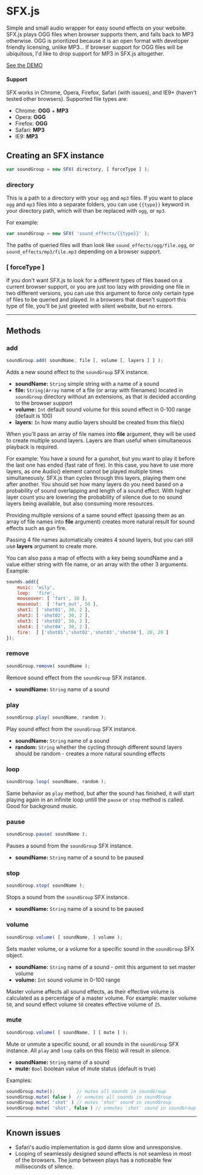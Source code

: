 # SFX.js

Simple and small audio wrapper for easy sound effects on your website. SFX.js plays OGG files when browser supports them, and falls back to MP3 otherwise.
OGG is prioritized because it is an open format with developer friendly licensing, unlike MP3...
If browser support for OGG files will be ubiquitous, I'd like to drop support for MP3 in SFX.js altogether.

[See the DEMO](http://darsain.github.com/sfx.js)

#### Support

SFX works in Chrome, Opera, Firefox, Safari (with issues), and IE9+ (haven't tested other browsers). Supported file types are:

+ Chrome: **OGG** + **MP3**
+ Opera: **OGG**
+ Firefox: **OGG**
+ Safari: **MP3**
+ IE9: **MP3**



## Creating an SFX instance

```js
var soundGroup = new SFX( directory, [ forceType ] );
```

### directory

This is a path to a directory with your `ogg` and `mp3` files. If you want to place `ogg` and `mp3` files into a separate folders,
you can use `{{type}}` keyword in your directory path, which will than be replaced with `ogg`, or `mp3`.

For example:

```js
var soundGroup = new SFX( 'sound_effects/{{type}}' );
```

The paths of queried files will than look like `sound_effects/ogg/file.ogg`, or `sound_effects/mp3/file.mp3` depending on a browser support.


### [ forceType ]

If you don't want SFX.js to look for a different types of files based on a current browser support, or you are just too lazy with providing one file in two different versions,
you can use this argument to force only certain type of files to be queried and played. In a browsers that doesn't support this type of file,
you'll be just greeted with silent website, but no errors.


***


## Methods


### add

```js
soundGroup.add( soundName, file [, volume [, layers ] ] );
```

Adds a new sound effect to the `soundGroup` SFX instance.

+ **soundName:** `String` simple string with a name of a sound
+ **file:** `String|Array` name of a file (or array with filenames) located in `soundGroup` directory without an extensions, as that is decided according to the browser support
+ **volume:** `Int` default sound volume for this sound effect in 0-100 range (default is 100)
+ **layers:** `In` how many audio layers should be created from this file(s)

When you'll pass an array of file names into **file** argument, they will be used to create multiple sound layers. Layers are than useful when simultaneous playback is required.

For example: You have a sound for a gunshot, but you want to play it before the last one has ended (fast rate of fire). In this case, you have to use more layers,
as one Audio() element cannot be played multiple times simultaneously. SFX.js than cycles through this layers, playing them one after another.
You should set how many layers do you need based on a probability of sound overlapping and length of a sound effect. With higher layer count
you are lowering the probability of silence due to no sound layers being available, but also consuming more resources.

Providing multiple versions of a same sound effect (passing them as an array of file names into **file** argument) creates more natural result for sound effects such as gun fire.

Passing 4 file names automatically creates 4 sound layers, but you can still use **layers** argument to create more.

You can also pass a map of effects with a key being soundName and a value either string with file name, or an array with the other 3 arguments. Example:

```js
sounds.add({
	music: 'wily',
	loop:  'fire',
	mouseover: [ 'fart', 30 ],
	mouseout:  [ 'fart_out', 50 ],
	shot1: [ 'shot01', 30, 2 ],
	shot2: [ 'shot02', 30, 2 ],
	shot3: [ 'shot03', 30, 2 ],
	shot4: [ 'shot04', 30, 2 ],
	fire:  [ ['shot01','shot02','shot03','shot04'], 20, 20 ]
});
```


### remove

```js
soundGroup.remove( soundName );
```

Remove sound effect from the `soundGroup` SFX instance.

+ **soundName:** `String` name of a sound


### play

```js
soundGroup.play( soundName, random );
```

Play sound effect from the `soundGroup` SFX instance.

+ **soundName:** `String` name of a sound
+ **random:** `String` whether the cycling through different sound layers should be random - creates a more natural sounding effects


### loop

```js
soundGroup.loop( soundName, random );
```

Same behavior as `play` method, but after the sound has finished, it will start playing again in an infinite loop untill the `pause` or `stop` method is called.
Good for background music.


### pause

```js
soundGroup.pause( soundName );
```

Pauses a sound from the `soundGroup` SFX instance.

+ **soundName:** `String` name of a sound to be paused


### stop

```js
soundGroup.stop( soundName );
```

Stops a sound from the `soundGroup` SFX instance.

+ **soundName:** `String` name of a sound to be paused


### volume

```js
soundGroup.volume( [ soundName, ] volume );
```

Sets master volume, or a volume for a specific sound in the `soundGroup` SFX object.

+ **soundName:** `String` name of a sound - omit this argument to set master volume
+ **volume:** `Int` sound volume in 0-100 range

Master volume affects all sound effects, as their effective volume is calculated as a percentage of a master volume.
For example: master volume `50`, and sound effect volume `50` creates effective volume of `25`.


### mute

```js
soundGroup.volume( [ soundName, ] [ mute ] );
```

Mute or unmute a specific sound, or all sounds in the `soundGroup` SFX instance. All `play` and `loop` calls on this file(s) will result in silence.

+ **soundName:** `String` name of a sound
+ **mute:** `Bool` boolean value of mute status (default is true)

Examples:

```js
soundGroup.mute();        // mutes all sounds in soundGroup
soundGroup.mute( false )  // unmutes all sounds in soundGroup
soundGroup.mute( 'shot' ) // mutes 'shot' sound in soundGroup
soundGroup.mute( 'shot', false ) // unmutes 'shot' sound in soundGroup
```


***


## Known issues

+ Safari's audio implementation is god damn slow and unresponsive.
+ Looping of seamlessly designed sound effects is not seamless in most of the browsers. The jump between plays has a noticeable few milliseconds of silence.
